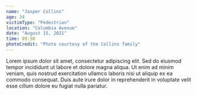 ```yaml
---
name: "Jasper Collins"
age: 34
victimType: "Pedestrian"
location: "Columbia Avenue"
date: "August 15, 2021"
time: 09:50
photoCredit: "Photo courtesy of the Collins family"
---
```


Lorem ipsum dolor sit amet, consectetur adipiscing elit. Sed do eiusmod tempor incididunt ut labore et dolore magna aliqua. Ut enim ad minim veniam, quis nostrud exercitation ullamco laboris nisi ut aliquip ex ea commodo consequat. Duis aute irure dolor in reprehenderit in voluptate velit esse cillum dolore eu fugiat nulla pariatur.
